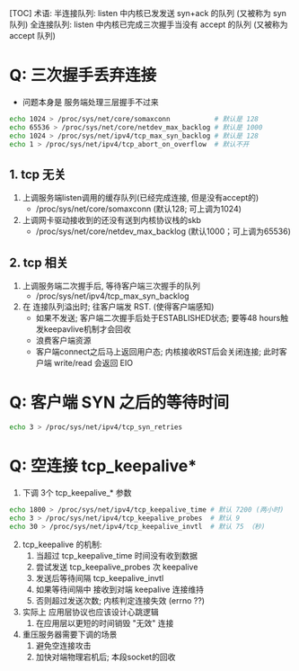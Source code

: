 [TOC]
术语:
半连接队列: listen 中内核已发发送 syn+ack 的队列 (又被称为 syn 队列)
全连接队列: listen 中内核已完成三次握手当没有 accept 的队列 (又被称为 accept 队列)
# Q: 三次握手丢弃连接
+ 问题本身是 服务端处理三层握手不过来
```sh
echo 1024 > /proc/sys/net/core/somaxconn           # 默认是 128
echo 65536 > /proc/sys/net/core/netdev_max_backlog # 默认是 1000
echo 1024 > /proc/sys/net/ipv4/tcp_max_syn_backlog # 默认是 128
echo 1 > /proc/sys/net/ipv4/tcp_abort_on_overflow  # 默认不开
```
## 1. tcp 无关
1. 上调服务端listen调用的缓存队列(已经完成连接, 但是没有accept的)
    + /proc/sys/net/core/somaxconn (默认128; 可上调为1024)
2. 上调网卡驱动接收到的还没有送到内核协议栈的skb
    + /proc/sys/net/core/netdev_max_backlog (默认1000；可上调为65536)
## 2. tcp 相关
1. 上调服务端二次握手后, 等待客户端三次握手的队列
    + /proc/sys/net/ipv4/tcp_max_syn_backlog
2. 在 连接队列溢出时; 往客户端发 RST. (使得客户端感知)
    + 如果不发送; 客户端二次握手后处于ESTABLISHED状态; 要等48 hours触发keepavlive机制才会回收
    + 浪费客户端资源
    + 客户端connect之后马上返回用户态; 内核接收RST后会关闭连接; 此时客户端 write/read 会返回 EIO

#  Q: 客户端 SYN 之后的等待时间
```sh
echo 3 > /proc/sys/net/ipv4/tcp_syn_retries
```

# Q: 空连接 tcp_keepalive*
1. 下调 3个 tcp_keepalive_* 参数
```sh
echo 1800 > /proc/sys/net/ipv4/tcp_keepalive_time # 默认 7200 (两小时)
echo 3 > /proc/sys/net/ipv4/tcp_keepalive_probes  # 默认 9
echo 30 > /proc/sys/net/ipv4/tcp_keepalive_invtl  # 默认 75 （秒)
```

2. tcp_keepalive 的机制:
    1. 当超过 tcp_keepalive_time 时间没有收到数据
    2. 尝试发送 tcp_keepalive_probes 次 keepalive
    3. 发送后等待间隔 tcp_keepalive_invtl
    4. 如果等待间隔中 接收到对端 keepalive 连接维持
    5. 否则超过发送次数; 内核判定连接失效 (errno ??)
3. 实际上 应用层协议也应该设计心跳逻辑
    1. 在应用层以更短的时间销毁 "无效" 连接
4. 重压服务器需要下调的场景
    1. 避免空连接攻击
    2. 加快对端物理宕机后; 本段socket的回收